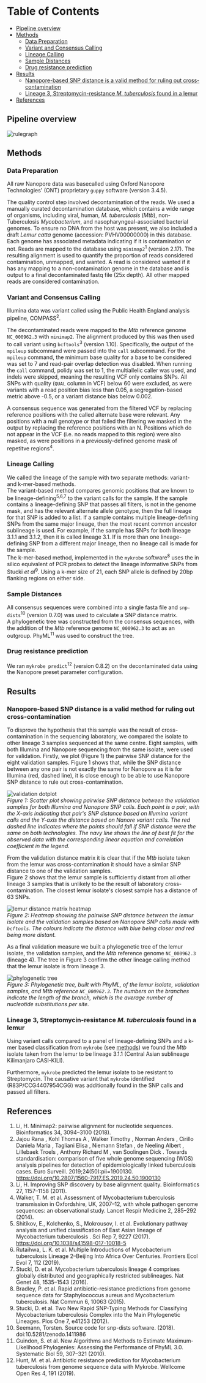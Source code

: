 [TOC]: #

# Table of Contents
- [Pipeline overview](#pipeline-overview)
- [Methods](#methods)
  - [Data Preparation](#data-preparation)
  - [Variant and Consensus Calling](#variant-and-consensus-calling)
  - [Lineage Calling](#lineage-calling)
  - [Sample Distances](#sample-distances)
  - [Drug resistance prediction](#drug-resistance-prediction)
- [Results](#results)
  - [Nanopore-based SNP distance is a valid method for ruling out cross-contamination](#nanopore-based-snp-distance-is-a-valid-method-for-ruling-out-cross-contamination)
  - [Lineage 3, Streptomycin-resistance *M. tuberculosis* found in a lemur](#lineage-3-streptomycin-resistance-m-tuberculosis-found-in-a-lemur)
- [References](#references)


## Pipeline overview

![rulegraph](./imgs/rulegraph.png)


## Methods

### Data Preparation

All raw Nanopore data was basecalled using Oxford Nanopore Technologies' (ONT)
proprietary `guppy` software (version 3.4.5).

The quality control step involved decontamination of the reads. We used a manually
curated decontamination database, which contains a wide range of organisms, including
viral, human, *M. tuberculosis* (*Mtb*), non-Tuberculosis *Mycobacterium*, and
nasopharyngeal-associated bacterial genomes. To ensure no DNA from the host was present,
we also included a draft *Lemur catta* genome (accession: PVHV00000000) in this
database. Each genome has associated metadata indicating if it is contamination or not.
Reads are mapped to the database using `minimap2`<sup>1</sup> (version 2.17). The
resulting alignment is used to quantify the proportion of reads considered
contamination, unmapped, and wanted. A read is considered wanted if it has any mapping
to a non-contamination genome in the database and is output to a final decontaminated
fastq file (25x depth). All other mapped reads are considered contamination.

### Variant and Consensus Calling

Illumina data was variant called using the Public Health England analysis pipeline,
COMPASS<sup>2</sup>.

The decontaminated reads were mapped to the *Mtb* reference genome `NC_000962.3` with
`minimap2`. The alignment produced by this was then used to call variant using
`bcftools`<sup>3</sup> (version 1.10). Specifically, the output of the `mpileup`
subcommand were passed into the `call` subcommand. For the `mpileup` command, the
minimum base quality for a base to be considered was set to 7 and read-pair overlap
detection was disabled. When running the `call` command, polidy was set to 1, the
multiallelic caller was used, and indels were skipped, meaning the resulting VCF only
contains SNPs. All SNPs with quality (`QUAL` column in VCF) below 60 were excluded, as
were variants with a read position bias less than 0.05, a segregation-based metric above
-0.5, or a variant distance bias below 0.002.

A consensus sequence was generated from the filtered VCF by replacing reference
positions with the called alternate base were relevant. Any positions with a null
genotype or that failed the filtering we masked in the output by replacing the reference
positions with an N. Positions which do not appear in the VCF (i.e. no reads mapped to
this region) were also masked, as were positions in a previously-defined genome mask of
repetitve regions<sup>4</sup>.

### Lineage Calling

We called the lineage of the sample with two separate methods: variant- and k-mer-based
methods.  
The variant-based method compares genomic positions that are known to be
lineage-defining<sup>5,6,7</sup> to the variant calls for the sample. If the sample
contains a lineage-defining SNP that passes all filters, is not in the genome mask, and
has the relevant alternate allele genotype, then the full lineage for that SNP is added
to a list. If a sample contains multiple lineage-defining SNPs from the same major
lineage, then the most recent common ancestor sublineage is used. For example, if the
sample has SNPs for both lineage 3.1.1 and 3.1.2, then it is called lineage 3.1. If is
more than one lineage-defining SNP from a different major lineage, then no lineage call
is made for the sample.  
The k-mer-based method, implemented in the `mykrobe` software<sup>8</sup> uses the in
silico equivalent of PCR probes to detect the lineage informative SNPs from Stucki *et
al*<sup>9</sup>. Using a k-mer size of 21, each SNP allele is defined by 20bp flanking
regions on either side.


### Sample Distances

All consensus sequences were combined into a single fasta file and
`snp-dists`<sup>10</sup> (version 0.7.0) was used to calculate a SNP distance matrix.  
A phylogenetic tree was constructed from the consensus sequences, with the addition of
the *Mtb* reference genome `NC_000962.3` to act as an outgroup. PhyML<sup>11</sup> was
used to construct the tree.

### Drug resistance prediction

We ran `mykrobe predict`<sup>12</sup> (version 0.8.2) on the decontaminated data using
the Nanopore preset parameter configuration.


## Results


### Nanopore-based SNP distance is a valid method for ruling out cross-contamination

To disprove the hypothesis that this sample was the result of cross-contamination in the
sequencing laboratory, we compared the isolate to other lineage 3 samples sequenced at
the same centre. Eight samples, with both Illumina and Nanopore sequencing from the same
isolate, were used for validation. Firstly, we plot (Figure 1) the pairwise SNP distance
for the eight validation samples. Figure 1 shows that, while the SNP distance between
any one pair is not exactly the same for Nanopore as it is for Illumina (red, dashed
line), it is close enough to be able to use Nanopore SNP distance to rule out
cross-contamination.

![validation dotplot](./imgs/dotplot.png)  
*Figure 1: Scatter plot showing pairwise SNP distance between the validation samples for
both Illumina and Nanopore SNP calls. Each point is a pair, with the X-axis indicating
that pair's SNP distance based on Illumina variant calls and the Y-axis the distance
based on Nanore variant calls. The red dashed line indicates where the points should
fall if SNP distance were the same on both technologies. The navy line shows the line of
best fit for the observed data with the corresponding linear equation and correlation
coefficient in the legend.*

From the validation distance matrix it is clear that if the *Mtb* isolate taken from the
lemur was cross-contamination it should have a similar SNP distance to one of the
validation samples.  
Figure 2 shows that the lemur sample is sufficiently distant from all other lineage 3
samples that is unlikely to be the result of laboratory cross-contamination. The closest
lemur isolate's closest sample has a distance of 63 SNPs.

![lemur distance matrix heatmap](./imgs/lemur_heatmap.png)  
*Figure 2: Heatmap showing the pairwise SNP distance between the lemur isolate and the
validation samples based on Nanopore SNP calls made with `bcftools`. The colours
indicate the distance with blue being closer and red being more distant.*

As a final validation measure we built a phylogenetic tree of the lemur isolate, the
validation samples, and the *Mtb* reference genome `NC_000962.3` (lineage 4). The tree
in Figure 3 confirm the other lineage calling method that the lemur isolate is from
lineage 3.

![phylogenetic tree](./imgs/tree.png)  
*Figure 3: Phylogenetic tree, built with PhyML, of the lemur isolate, validation
samples, and *Mtb* reference `NC_000962.3`. The numbers on the branches indicate the
length of the branch, which is the average number of nucleotide substitutions per site.*

### Lineage 3, Streptomycin-resistance *M. tuberculosis* found in a lemur

Using variant calls compared to a panel of lineage-defining SNPs and a k-mer based
classification from `mykrobe` (see [methods](#lineage-calling)) we found the *Mtb*
isolate taken from the lemur to be lineage 3.1.1 (Central Asian sublineage Kilimanjaro
CASI-KILI).

Furthermore, `mykrobe` predicted the lemur isolate to be resistant to Streptomycin. The
causative variant that `mykrobe` identified (R83P/CCG4407954CGG) was additionally found
in the SNP calls and passed all filters.

## References

1. Li, H. Minimap2: pairwise alignment for nucleotide sequences. Bioinformatics 34,
   3094–3100 (2018).
2. Jajou Rana , Kohl Thomas A , Walker Timothy , Norman Anders , Cirillo Daniela Maria ,
   Tagliani Elisa , Niemann Stefan , de Neeling Albert , Lillebaek Troels , Anthony
   Richard M , van Soolingen Dick . Towards standardisation: comparison of five whole
   genome sequencing (WGS) analysis pipelines for detection of epidemiologically linked
   tuberculosis cases. Euro Surveill. 2019;24(50):pii=1900130.
   https://doi.org/10.2807/1560-7917.ES.2019.24.50.1900130
3. Li, H. Improving SNP discovery by base alignment quality. Bioinformatics 27,
   1157–1158 (2011).
4. Walker, T. M. et al. Assessment of Mycobacterium tuberculosis transmission in
   Oxfordshire, UK, 2007–12, with whole pathogen genome sequences: an observational
   study. Lancet Respir Medicine 2, 285–292 (2014).
5. Shitikov, E., Kolchenko, S., Mokrousov, I. et al. Evolutionary pathway analysis and
   unified classification of East Asian lineage of Mycobacterium tuberculosis . Sci Rep
   7, 9227 (2017). https://doi.org/10.1038/s41598-017-10018-5
6. Rutaihwa, L. K. et al. Multiple Introductions of Mycobacterium tuberculosis Lineage
   2–Beijing Into Africa Over Centuries. Frontiers Ecol Evol 7, 112 (2019).
7. Stucki, D. et al. Mycobacterium tuberculosis lineage 4 comprises globally distributed
   and geographically restricted sublineages. Nat Genet 48, 1535–1543 (2016).
8. Bradley, P. et al. Rapid antibiotic-resistance predictions from genome sequence data
   for Staphylococcus aureus and Mycobacterium tuberculosis. Nat Commun 6, 10063 (2015).
9. Stucki, D. et al. Two New Rapid SNP-Typing Methods for Classifying Mycobacterium
   tuberculosis Complex into the Main Phylogenetic Lineages. Plos One 7, e41253 (2012).
10. Seemann, Torsten. Source code for snp-dists software. (2018).
    doi:10.5281/zenodo.1411986
11. Guindon, S. et al. New Algorithms and Methods to Estimate Maximum-Likelihood
    Phylogenies: Assessing the Performance of PhyML 3.0. Systematic Biol 59, 307–321
    (2010).
12. Hunt, M. et al. Antibiotic resistance prediction for Mycobacterium tuberculosis from
    genome sequence data with Mykrobe. Wellcome Open Res 4, 191 (2019).

